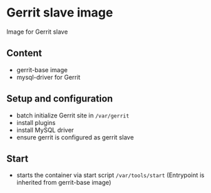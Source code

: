 # Gerrit slave image

Image for Gerrit slave

## Content

* gerrit-base image
* mysql-driver for Gerrit

## Setup and configuration

* batch initialize Gerrit site in `/var/gerrit`
* install plugins
* install MySQL driver
* ensure gerrit is configured as gerrit slave

## Start

* starts the container via start script `/var/tools/start`
 (Entrypoint is inherited from gerrit-base image)